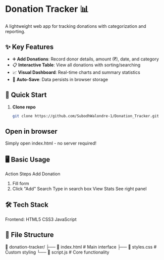 # Donation Tracker 📊

A lightweight web app for tracking donations with categorization and reporting.

## ✨ Key Features

- ➕ **Add Donations**: Record donor details, amount (₹), date, and category
- 📋 **Interactive Table**: View all donations with sorting/searching
- 📈 **Visual Dashboard**: Real-time charts and summary statistics
- 💾 **Auto-Save**: Data persists in browser storage

## 🚀 Quick Start

1. **Clone repo**  
   ```bash
   git clone https://github.com/SubodhWalondre-1/Donation_Tracker.git

## Open in browser
Simply open index.html - no server required!

## 🖥️ Basic Usage
Action Steps
Add Donation	
1. Fill form
2. Click "Add"
Search Type in search box
View Stats See right panel

## 🛠️ Tech Stack
Frontend: HTML5 CSS3 JavaScript

## 📂 File Structure
📁 donation-tracker/
├── 📄 index.html       # Main interface
├── 📄 styles.css       # Custom styling
└── 📄 script.js        # Core functionality
